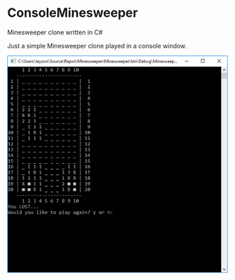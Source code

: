 # ConsoleMinesweeper
Minesweeper clone written in C#

Just a simple Minesweeper clone played in a console window.

![Screenshot](/gameover.png?raw=true "Minesweeper Screenshot")
